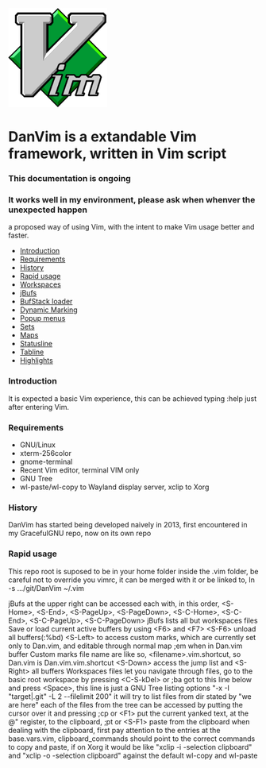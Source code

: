 
<img src="images/vim.logo.png" alt="Vim logo" height="200" /> 

# DanVim is a extandable Vim framework, written in Vim script

### This documentation is ongoing
### It works well in my environment, please ask when whenver the unexpected happen

a proposed way of using Vim, with the intent to make Vim usage better and faster.

- [Introduction](#introduction)
- [Requirements](#requirements)
- [History](#history)
- [Rapid usage](#rapid-usage)
- [Workspaces](#workspaces)
- [jBufs](#jbufs)
- [BufStack loader](#bufstack-loader)
- [Dynamic Marking](#dynamic-marking)
- [Popup menus](#popup-menus)
- [Sets](#sets)
- [Maps](#maps)
- [Statusline](#statusline)
- [Tabline](#tabline)
- [Highlights](#highlights)


### Introduction

It is expected a basic Vim experience, this can be achieved typing :help just after entering Vim.

### Requirements


- GNU/Linux
- xterm-256color
- gnome-terminal
- Recent Vim editor, terminal VIM only
- GNU Tree
- wl-paste/wl-copy to Wayland display server, xclip to Xorg


### History

DanVim has started being developed naively in 2013, first encountered in my GracefulGNU repo,
now on its own repo

### Rapid usage

This repo root is suposed to be in your home folder inside the .vim folder,
be careful not to override you vimrc, it can be merged with it or be linked to,
ln -s .../git/DanVim ~/.vim

jBufs at the upper right can be accessed each with, in this order,
\<S-Home\>, \<S-End\>, \<S-PageUp\>, \<S-PageDown\>, \<S-C-Home\>, \<S-C-End\>, \<S-C-PageUp\>, \<S-C-PageDown\>
jBufs lists all but workspaces files
Save or load current active buffers by using \<F6\> and \<F7\>
\<S-F6\> unload all buffers(:%bd)
\<S-Left\> to access custom marks, which are currently set only to Dan.vim, and editable through normal map ;em when in Dan.vim buffer
Custom marks file name are like so, \<filename\>.vim.shortcut, so Dan.vim is Dan.vim.vim.shortcut
\<S-Down\> access the jump list and \<S-Right\> all buffers
Workspaces files let you navigate through files,
go to the basic root workspace by pressing \<C-S-kDel\> or ;ba
got to this line below and press \<Space\>, this line is just a GNU Tree listing options
"-x -I "target|.git" -L 2 --filelimit 200"
it will try to list files from dir stated by "we are here"
each of the files from the tree can be accessed by putting the cursor over it and pressing <Space>
;cp or \<F1\> put the current yanked text, at the @" register, to the clipboard,
;pt or \<S-F1\> paste from the clipboard
when dealing with the clipboard, first pay attention to the entries at the base.vars.vim,
clipboard_commands should point to the correct commands to copy and paste, if on Xorg it would be like 
"xclip -i -selection clipboard" and "xclip -o -selection clipboard" against the default wl-copy and wl-paste



